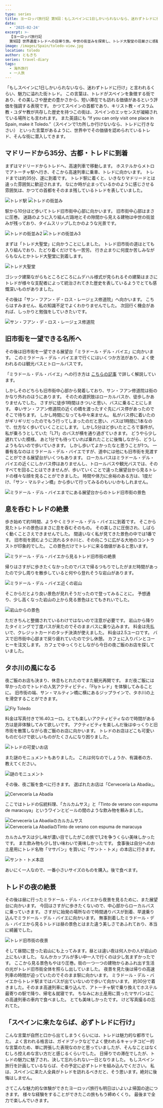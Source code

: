 ```yaml
---
---
type: series
title: ヨーロッパ旅行記 第9回：もしスペインに1日しかいられないなら、迷わずトレドに行け
date:
  - '2025-02-24'
excerpt: >-
  【ヨーロッパ旅行記
  第9回】世界遺産トレドへの日帰り旅。中世の街並みを探索し、トレド大聖堂の荘厳さに感動。「ミラドール・デル・バイエ」からの絶景、タホ川上空を滑空する「Flyトレド」体験、伝統料理「カルカムサス」と名物「マサパン」を堪能。昼と夜で異なる表情を見せる古都の魅力を満喫した一日。
image: /images/Spain/toledo-view.jpg
location: toledo
author: ともきち
series: travel-diary
tags:
  - 海外旅行
  - 一人旅
---
```


「もしスペインに1日しかいられないなら、迷わずトレドに行け」と言われるくらい、魅力に溢れた街トレド。
この言葉は、トレドがスペインを象徴する街であり、その美しさや歴史の豊かさから、短い滞在でも訪れる価値があるという評価を強調する表現です。
かつてスペインの首都であり、キリスト教・イスラム教・ユダヤ教が共存した歴史を持つこの街は、スペインのエッセンスが凝縮されている場所とも言われます。
また英語にも
“If you can only visit one place in Spain, make it Toledo.”（スペインで1カ所しか行けないなら、トレドに行きなさい）
といった言葉があるように、世界中でその価値を認められているトレド、そんな街に潜入してきます。

## マドリードから35分、古都・トレドに到着

まずはマドリードからトレドへ、高速列車で移動します。
ホステルからメトロでアトーチャ駅へ行き、そこから高速列車に乗車、トレドに向かいます。
トレドまでは約35分、遂に到着です。
トレド駅に着くと、いきなりマドリードとは違った雰囲気に歓迎されます。
なにか時が止まっているかのように感じさせる雰囲気は、かつての首都をそのまま残しているトレドを表していました。

![トレド駅](/images/Spain/toledo-station.jpg)
![トレドの街並み](/images/Spain/toledo-streetscape.jpg)

駅から10分ほど歩いてトレド旧市街中心部に向かいます。
旧市街中心部はまさに圧巻。
迷路のように入り組んだ路地とその隙間から見える建物は中世の街並みが残っており、タイムスリップしたかのような光景です。

![トレドの街並み2](/images/Spain/toledo-streetscape2.jpg)
![トレドの街並み3](/images/Spain/toledo-streetscape3.jpg)

まずは「トレド大聖堂」に向かうことにしました。
トレド旧市街の道はとても入り組んでおり、たどり着くだけでも一苦労。
行き止まりに何度か苦しみながらもなんとかトレド大聖堂に到着します。

![トレド大聖堂](/images/Spain/toledo-cathedral.jpg)

ゴシック建築ながらもところどころにムデハル様式が見られるその建築はまさにトレドが様々な支配者によって統治されてきた歴史を表しているようでとても感慨深いものがありました。

その後は「サン・フアン・デ・ロス・レージェス修道院」へ向かいます。
こちらはすみません、私の知識不足でよくわかりませんでした。
次回行く機会があれば、しっかりと勉強をしていきたいです。

![サン・フアン・デ・ロス・レージェス修道院](/images/Spain/convent-of-san-juan-de-los-reyes.jpg)

## 旧市街を一望できる名所へ

その後は旧市街を一望できる展望台「ミラドール・デル・バイエ」に向かいます。
このミラドール・デル・バイエまで行くにはいくつか方法があり、よく使われるのは観光バスとトロールバスです。

「ミラドール・デル・バイエ」への行き方は
[こちらの記事](../tourism/Howtoget-Mirador-del-Valle)
で詳しく解説しています。

しかしそのどちらも旧市街中心部から発着しており、サン・フアン修道院は街のかなり外れのほうにあります。
そのため選択肢はローカルバスか、徒歩しかありませんでした。
さすがに徒歩1時間はきついと思い、バスに乗ることにします。
幸いサン・フアン修道院の近くの橋を渡ったすぐ先にバス停があったのでそこで待ちます。
しかし時間になっても中々来ません。
私がバス停に着いたのがギリギリだったのでもう行ってしまったのだと思い、バスは1時間に1本なので、仕方なく歩いていくことにします。
しかし5分ほど歩いたところで事件が。
私が乗ろうとしていた「L71」のバスが横を通り過ぎていきます。
どうやら少し遅れていた模様。
あと1分でも待っていれば乗れたことに後悔しながら、どうしようもないので歩いていきます。
しかし歩いてよかったなと思うことが1つ。
一番有名なのはミラドール・デル・バイエですが、道中には他にも旧市街を見渡すことができる展望台がいくつもあります。
ローカルバスはミラドール・デル・バイエの近くにしかバス停はありませんし、トロールバスや観光バスでは、そのすべてを回ることはできませんが、歩いていくことで違った展望台から見るトレドの様々な顔を見ることができました。
時間や体力に余裕のある方は、1度だけ、「サン・マルティン橋」から歩いて行ってみるのもいいかもしれません。

![ミラドール・デル・バイエまでにある展望台からのトレド旧市街の景色](/images/Spain/toledo-view2.jpg)

## 息を呑むトレドの絶景

歩き始めて約1時間、ようやくミラドール・デル・バイエに到着です。
そこから見たトレドの景色はまさに息を呑むそのもの。
その美しさに圧倒され、しばらく動くことさえできませんでした。
間違いなく私が見てきた景色の中では1番です。
旧市街を囲むように流れるタホ川と、その向こうに広がる大地のコントラストが印象的でした。
この景色だけでトレドに来る価値があると思います。

![ミラドール・デル・バイエから見るトレド旧市街の絶景](/images/Spain/toledo-view.jpg)

帰りはさすがに歩きたくなかったのでバスで帰るつもりでしたがまだ時間があったので少し周りを散歩していると何やら登れそうな岩山があります。

![ミラドール・デル・バイエ近くの岩山](/images/Spain/rocks-near-mirador-del-valle.jpg)

そこからだとより良い景色が見れそうだったので登ってみることに。
予想通り、少し高くなった岩山の上から見る景色はとてもきれいでした。

![岩山からの景色](/images/Spain/toledo-view-from-the-rocks.jpg)

ただきちんと整備されているわけではないので注意が必要です。
岩山から降りたタイミングで丁度バスが来たのでそのままバスに乗り込みます。
料金は先払いで、クレジットカードのタッチ決済が使えました。
料金は2.5ユーロです。
バスで旧市街中心部まで戻り疲れていたので少し休憩。
カフェに入りパンとコーヒーを注文します。
カフェでゆっくりとしながら今日の夜ご飯のお店を探していました。

## タホ川の風になる

夜ご飯のお店も決まり、休息もとれたのでまた観光再開です。
まだ夜ご飯には早かったのでトレドの人気アクティビティ、「Flyトレド」を体験してみることに。
旧市街の端、サン・マルティン橋に横にあるジップラインで、タホ川の上を滑空することができます。

![Fly Toledo](/images/Spain/fly-toledo.jpg)

料金は写真付きで16.40ユーロ。とても楽しいアクティビティなので時間がある方は是非体験してみて欲しいです。
アクティビティを楽しんだ後はゆっくりと旧市街を散策しながら夜ご飯のお店に向かいます。
トレドのお店はどこも可愛いものだらけで欲しいものがたくさんになり困りました。

![トレドの可愛いお店](/images/Spain/cute-shop-in-toledo.jpg)

また謎のモニュメントもありました。
これは何なのでしょうか、有識者の方、教えてください。

![謎のモニュメント](/images/Spain/toledo-monument.jpg)

その後、夜ご飯を食べに行きます。
選ばれたお店は「Cervecería La Abadía」。

![Cervecería La Abadía](/images/Spain/cerveceria-la-abadia.jpg)

ここではトレドの伝統料理、「カルカムサス」と「Tinto de verano con espuma de maracuya」というワインとビールの間のような飲み物を頼みました。

![Cervecería La Abadíaのカルカムサス](/images/Spain/cerveceria-la-abadia-carcumsas.jpg)
![Cervecería La AbadíaのTinto de verano con espuma de maracuya](/images/Spain/cerveceria-la-abadia-tinto-de-verano-con-espuma-de-maracuya.jpg)

カルカムサスは少し味が濃い目でしたがこの旅で1,2を争うくらい美味しかったです。
また飲み物も少し甘い味わいで美味しかったです。
食事後は自分へのお土産用にトレド名物「マサパン」を買いに「サント・トメ」の本店に行きます。

![サント・トメ本店](/images/Spain/santo-tome.jpg)

あいにく一人なので、一番小さいサイズのものを購入。後で食べます。

## トレドの夜の絶景

その後は昼に行ったミラドール・デル・バイエから夜景を見るために、また展望台に向かいます。
今回はさすがに歩きたくないので、中心部からローカルバスに乗っていきます。
さすがに始発の場所なので時間通りバスが到着、早速乗り込んでミラドール・デル・バイエに向かいます。
無事到着したミラドール・デル・バイエから見るトレドは昼の景色とはまた違う美しさであふれており、本当に綺麗でした。

![トレド旧市街の夜景](/images/Spain/toledo-night-view.jpg)

そして昼間に登った岩山にも上ってみます。昼とは違い夜は何人かの人が岩山の上にもいました。
なんかカップルが多い中一人で行くのは少し気まずかったです。
ここから見る景色もやはり圧巻。街の一つ一つの建物からあふれ出す生活の光がトレド旧市街全体を照らし出していました。
夜景を見た後は帰りの高速列車の時間が迫っていたのでそのまま駅に向かいます。
ミラドール・デル・バイエからトレド駅まではバスが出ていないので歩いて向かいます。
約30分で着きました。そのまま高速列車に乗り込んで、アトーチャ駅で乗り換えてホステル最寄りの駅で降り、帰宅＆就寝です。
ちなみにお土産用に買ったマサパンはこの高速列車の車内で食べました。
とても美味しかったです。
けど写真撮るの忘れてた。

## 「スペインに来たならば、必ずトレドに行け」

こんな言葉が自然と口から出てしまうくらいには、トレドは魅力的な都市でした。
よく言われる格言は、ガイドブックなどでよく使われるキャッチコピー的な言葉のため、単に誇張した表現なのかと思っていましたが、そんなことはなくむしろ控えめな言い方だと感じるくらいでした。
日帰りでの滞在でしたが、トレドの魅力に魅了され、決して忘れられない一日となりました。
もしスペイン旅行を計画しているならば、その予定に必ずトレドを組み込んでください。
私は、スペインに来た人全員がトレドを訪れるべきだと、そう思います。絶対に後悔はしません。

さてこんな魅力的な体験ができたヨーロッパ旅行も明日はいよいよ帰国の途につきます。
様々な経験をすることができたこの旅ももう締めくくり。
最後まで全力で楽しんでいきます。

